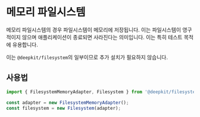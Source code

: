 # 메모리 파일시스템

메모리 파일시스템의 경우 파일시스템이 메모리에 저장됩니다. 이는 파일시스템이 영구적이지 않으며 애플리케이션이 종료되면 사라진다는 의미입니다.
이는 특히 테스트 목적에 유용합니다.

이는 `@deepkit/filesystem`의 일부이므로 추가 설치가 필요하지 않습니다.

## 사용법

```typescript
import { FilesystemMemoryAdapter, Filesystem } from '@deepkit/filesystem';

const adapter = new FilesystemMemoryAdapter();
const filesystem = new Filesystem(adapter);
```